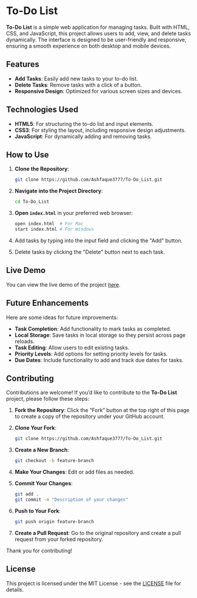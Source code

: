 # To-Do List

**To-Do List** is a simple web application for managing tasks. Built with HTML, CSS, and JavaScript, this project allows users to add, view, and delete tasks dynamically. The interface is designed to be user-friendly and responsive, ensuring a smooth experience on both desktop and mobile devices.

## Features

- **Add Tasks**: Easily add new tasks to your to-do list.
- **Delete Tasks**: Remove tasks with a click of a button.
- **Responsive Design**: Optimized for various screen sizes and devices.

## Technologies Used

- **HTML5**: For structuring the to-do list and input elements.
- **CSS3**: For styling the layout, including responsive design adjustments.
- **JavaScript**: For dynamically adding and removing tasks.

## How to Use

1. **Clone the Repository**:

   ```bash
   git clone https://github.com/Ashfaque3777/To-Do_List.git
   ```

2. **Navigate into the Project Directory**:

   ```bash
   cd To-Do_List
   ```

3. **Open `index.html`** in your preferred web browser:

   ```bash
   open index.html  # For Mac
   start index.html # For Windows
   ```

4. Add tasks by typing into the input field and clicking the "Add" button.
5. Delete tasks by clicking the "Delete" button next to each task.

## Live Demo

You can view the live demo of the project [here](https://your-live-demo-url.com).

## Future Enhancements

Here are some ideas for future improvements:

- **Task Completion**: Add functionality to mark tasks as completed.
- **Local Storage**: Save tasks in local storage so they persist across page reloads.
- **Task Editing**: Allow users to edit existing tasks.
- **Priority Levels**: Add options for setting priority levels for tasks.
- **Due Dates**: Include functionality to add and track due dates for tasks.

## Contributing

Contributions are welcome! If you’d like to contribute to the **To-Do List** project, please follow these steps:

1. **Fork the Repository**: Click the “Fork” button at the top right of this page to create a copy of the repository under your GitHub account.
2. **Clone Your Fork**:

   ```bash
   git clone https://github.com/Ashfaque3777/To-Do_List.git
   ```

3. **Create a New Branch**:

   ```bash
   git checkout -b feature-branch
   ```

4. **Make Your Changes**: Edit or add files as needed.
5. **Commit Your Changes**:

   ```bash
   git add .
   git commit -m "Description of your changes"
   ```

6. **Push to Your Fork**:

   ```bash
   git push origin feature-branch
   ```

7. **Create a Pull Request**: Go to the original repository and create a pull request from your forked repository.

Thank you for contributing!

## License

This project is licensed under the MIT License - see the [LICENSE](./LICENSE) file for details.
